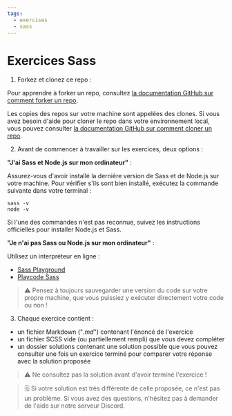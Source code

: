 ```yaml
---
tags:
  - exercises
  - sass
---
```


# Exercices Sass

1. Forkez et clonez ce repo :

Pour apprendre à forker un repo, consultez [la documentation GitHub sur comment forker un repo](https://docs.github.com/fr/pull-requests/collaborating-with-pull-requests/working-with-forks/fork-a-repo).

Les copies des repos sur votre machine sont appelées des clones. Si vous avez besoin d'aide pour cloner le repo dans votre environnement local, vous pouvez consulter [la documentation GitHub sur comment cloner un repo](https://docs.github.com/fr/repositories/creating-and-managing-repositories/cloning-a-repository).

2. Avant de commencer à travailler sur les exercices, deux options :

**"J'ai Sass et Node.js sur mon ordinateur"** :

Assurez-vous d'avoir installé la dernière version de Sass et de Node.js sur votre machine. Pour vérifier s'ils sont bien installé, exécutez la commande suivante dans votre terminal :

```shell
sass -v
node -v
```

Si l'une des commandes n'est pas reconnue, suivez les instructions officielles pour installer Node.js et Sass.

**"Je n'ai pas Sass ou Node.js sur mon ordinateur"** :

Utilisez un interpréteur en ligne :

- [Sass Playground](https://sass-lang.com/playground/)
- [Playcode Sass](https://playcode.io/scss)

> ⚠️ Pensez à toujours sauvegarder une version du code sur votre propre machine, que vous puissiez y exécuter directement votre code ou non !

3. Chaque exercice contient :

- un fichier Markdown ("_.md_") contenant l'énoncé de l'exercice
- un fichier SCSS vide (ou partiellement rempli) que vous devez compléter
- un dossier solutions contenant une solution possible que vous pouvez consulter une fois un exercice terminé pour comparer votre réponse avec la solution proposée

> ⚠️ Ne consultez pas la solution avant d'avoir terminé l'exercice !

> 🗒️ Si votre solution est très différente de celle proposée, ce n'est pas un problème. Si vous avez des questions, n'hésitez pas à demander de l'aide sur notre serveur Discord.
